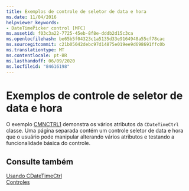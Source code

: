 ```yaml
---
title: Exemplos de controle de seletor de data e hora
ms.date: 11/04/2016
helpviewer_keywords:
- DateTimePicker control [MFC]
ms.assetid: f03c3a22-7725-45eb-8f8e-dddb2d15c3ca
ms.openlocfilehash: be65b5f04323c1a5135d33e9164948a55cf78cac
ms.sourcegitcommit: c21b05042debc97d14875e019ee9d698691ffc0b
ms.translationtype: MT
ms.contentlocale: pt-BR
ms.lasthandoff: 06/09/2020
ms.locfileid: "84616198"
---
```

# <a name="date-and-time-picker-control-examples"></a>Exemplos de controle de seletor de data e hora

O exemplo [CMNCTRL1](../overview/visual-cpp-samples.md) demonstra os vários atributos da `CDateTimeCtrl` classe. Uma página separada contém um controle seletor de data e hora que o usuário pode manipular alterando vários atributos e testando a funcionalidade básica do controle.

## <a name="see-also"></a>Consulte também

[Usando CDateTimeCtrl](using-cdatetimectrl.md)<br/>
[Controles](controls-mfc.md)
